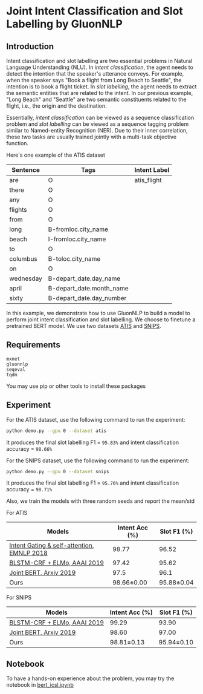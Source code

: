 # Joint Intent Classification and Slot Labelling by GluonNLP


## Introduction
Intent classification and slot labelling are two essential problems in Natural Language Understanding (NLU).
In _intent classification_, the agent needs to detect the intention that the speaker's utterance conveys.
 For example, when the speaker says "Book a flight from Long Beach to Seattle", the intention is to book a flight ticket.
In _slot labelling_, the agent needs to extract the semantic entities that are related to the intent. In our previous example,
"Long Beach" and "Seattle" are two semantic constituents related to the flight, i.e., the origin and the destination.

Essentially, _intent classification_ can be viewed as a sequence classification problem and _slot labelling_ can be viewed as a
sequence tagging problem similar to Named-entity Recognition (NER). Due to their inner correlation, these two tasks are usually
trained jointly with a multi-task objective function.  

Here's one example of the ATIS dataset

| Sentence  | Tags | Intent Label |
| --------- | ---- | ------------ |
|    are    | O    |    atis_flight |
| there     | O    |  |
| any       | O    |  |
| flights   | O    |  |
| from      | O    |  |
| long      | B-fromloc.city_name |  |
| beach     | I-fromloc.city_name |  |
| to        | O                   |  |
| columbus  | B-toloc.city_name   |  |
| on        | O                   |  |
| wednesday | B-depart_date.day_name    |  |
| april     | B-depart_date.month_name  |  |
| sixty     | B-depart_date.day_number  |  |



In this example, we demonstrate how to use GluonNLP to build a model to perform joint intent classification and slot labelling. We 
choose to finetune a pretrained BERT model.  We use two datasets [ATIS](https://github.com/yvchen/JointSLU) and [SNIPS](https://github.com/snipsco/nlu-benchmark/tree/master/2017-06-custom-intent-engines).
 
## Requirements

```
mxnet
gluonnlp
seqeval
tqdm
```

You may use pip or other tools to install these packages

## Experiment
For the ATIS dataset, use the following command to run the experiment:
```bash
python demo.py --gpu 0 --dataset atis
```

It produces the final slot labelling F1 = `95.83%` and intent classification accuracy = `98.66%`

For the SNIPS dataset, use the following command to run the experiment:
```bash
python demo.py --gpu 0 --dataset snips
```
It produces the final slot labelling F1 = `95.76%` and intent classification accuracy = `98.71%`

Also, we train the models with three random seeds and report the mean/std

For ATIS

| Models | Intent Acc (%) | Slot F1 (%) |
| ------ | ------------------------ | ----------- |
| [Intent Gating & self-attention, EMNLP 2018](https://www.aclweb.org/anthology/D18-1417) | 98.77 | 96.52 |
| [BLSTM-CRF + ELMo, AAAI 2019](https://arxiv.org/abs/1811.05370) | 97.42 | 95.62 |
| [Joint BERT, Arxiv 2019](https://arxiv.org/pdf/1902.10909.pdf) |  97.5 | 96.1 |
| Ours | 98.66±0.00  | 95.88±0.04 |

For SNIPS

| Models | Intent Acc (%) | Slot F1 (%) |
| ------ | ------------------------ | ----------- |
| [BLSTM-CRF + ELMo, AAAI 2019](https://arxiv.org/abs/1811.05370) | 99.29 | 93.90 |
| [Joint BERT, Arxiv 2019](https://arxiv.org/pdf/1902.10909.pdf) | 98.60 | 97.00 |
| Ours | 98.81±0.13 | 95.94±0.10 |

## Notebook
To have a hands-on experience about the problem, you may try the notebook in [bert_icsl.ipynb](bert_icsl.ipynb)

